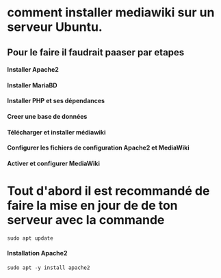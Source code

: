 
# comment installer mediawiki sur un serveur Ubuntu.

## Pour le faire il faudrait paaser par etapes
#### Installer Apache2
#### Installer MariaBD
#### Installer PHP et ses dépendances
#### Creer une base de données 
#### Télécharger et installer médiawiki
#### Configurer les fichiers de configuration Apache2 et MediaWiki
#### Activer et configurer MediaWiki
#
#
# Tout d'abord il est recommandé de faire la mise en jour de de ton serveur avec la commande 
``sudo apt update``
#### Installation Apache2
``sudo apt -y install apache2
``
